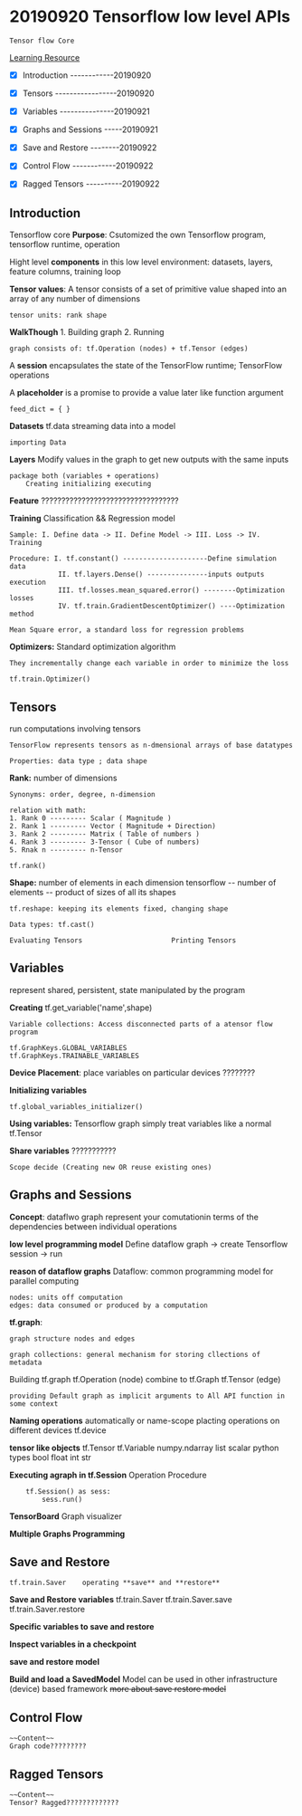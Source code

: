 # 20190920 Tensorflow low level APIs 

	Tensor flow Core
[Learning Resource](https://www.tensorflow.org/guide/low_level_intro)

- [x] Introduction ------------20190920 
- [x] Tensors -----------------20190920
- [x] Variables ---------------20190921
- [x] Graphs and Sessions -----20190921
- [x] Save and Restore --------20190922
- [x] Control Flow ------------20190922
- [x] Ragged Tensors ----------20190922


## Introduction
Tensorflow core	**Purpose**: Csutomized the own Tensorflow program, tensorflow runtime, operation

Hight level **components** in this low level environment: datasets, layers, feature columns, training loop

**Tensor values**: A tensor consists of a set of primitive value shaped into an array of any number of dimensions
	
	tensor units: rank shape

**WalkThough** 1. Building graph 2. Running
	
	graph consists of: tf.Operation (nodes) + tf.Tensor (edges)

A **session** encapsulates the state of the TensorFlow runtime; TensorFlow operations

A **placeholder** is a promise to provide a value later like function argument
	
	feed_dict = { }

**Datasets** tf.data streaming data into a model 
	
	importing Data

**Layers** Modify values in the graph to get new outputs with the same inputs
	
	package both (variables + operations)
		Creating initializing executing

**Feature** ??????????????????????????????????

**Training** Classification && Regression model
	
	Sample: I. Define data -> II. Define Model -> III. Loss -> IV. Training

	Procedure: I. tf.constant() ---------------------Define simulation data
				II. tf.layers.Dense() ---------------inputs outputs execution
				III. tf.losses.mean_squared.error() --------Optimization losses
				IV. tf.train.GradientDescentOptimizer() ----Optimization method

	Mean Square error, a standard loss for regression problems

**Optimizers:**  Standard optimization algorithm
	
	They incrementally change each variable in order to minimize the loss

	tf.train.Optimizer()



## Tensors
run computations involving tensors

	TensorFlow represents tensors as n-dmensional arrays of base datatypes
	
	Properties: data type ; data shape

**Rank:**  number of dimensions
	
	Synonyms: order, degree, n-dimension

	relation with math:
	1. Rank 0 --------- Scalar ( Magnitude )
	2. Rank 1 --------- Vector ( Magnitude + Direction)
	3. Rank 2 --------- Matrix ( Table of numbers )
	4. Rank 3 --------- 3-Tensor ( Cube of numbers)
	5. Rnak n --------- n-Tensor

	tf.rank()

**Shape:** number of elements in each dimension
	tensorflow -- number of elements -- product of sizes of all its shapes
	
	tf.reshape: keeping its elements fixed, changing shape

	Data types: tf.cast()

	Evaluating Tensors                      Printing Tensors  

## Variables
represent shared, persistent, state manipulated by the program

**Creating** tf.get_variable('name',shape)

	Variable collections: Access disconnected parts of a atensor flow program

	tf.GraphKeys.GLOBAL_VARIABLES
	tf.GraphKeys.TRAINABLE_VARIABLES

**Device Placement**: place variables on particular devices ????????

**Initializing variables**
	
	tf.global_variables_initializer()

**Using variables:** Tensorflow graph simply treat variables like a normal tf.Tensor

**Share variables** ???????????

	Scope decide (Creating new OR reuse existing ones)

## Graphs and Sessions

**Concept**: dataflwo graph represent your comutationin terms of the dependencies between individual operations 

**low level programming model** 
		Define dataflow graph -> create Tensorflow session -> run

**reason of dataflow graphs** Dataflow: common programming model for parallel computing 

	nodes: units off computation 
	edges: data consumed or produced by a computation 


**tf.graph**:

	graph structure nodes and edges

	graph collections: general mechanism for storing cllections of metadata

Building tf.graph 
	tf.Operation (node)
							combine to 	tf.Graph
	tf.Tensor (edge) 			

	providing Default graph as implicit arguments to All API function in some context

**Naming operations** automatically or name-scope
placting operations on different devices tf.device

**tensor like objects** 
	tf.Tensor 
	tf.Variable 
	numpy.ndarray
	list
	scalar python types 
	bool 
	float 
	int 
	str

**Executing agraph in tf.Session**
	Operation Procedure

		tf.Session() as sess:
			sess.run()

**TensorBoard** Graph visualizer

**Multiple Graphs Programming**


## Save and Restore
	tf.train.Saver    operating **save** and **restore**

**Save and Restore variables**
		tf.train.Saver
			tf.train.Saver.save
			tf.train.Saver.restore

**Specific variables to save and restore**

**Inspect variables in a checkpoint**

**save and restore model**

**Build and load a SavedModel** Model can be used in other infrastructure (device) based framework
		~~more about save restore model~~
		
## Control Flow
	~~Content~~
	Graph code?????????


## Ragged Tensors
	~~Content~~
	Tensor? Ragged?????????????



